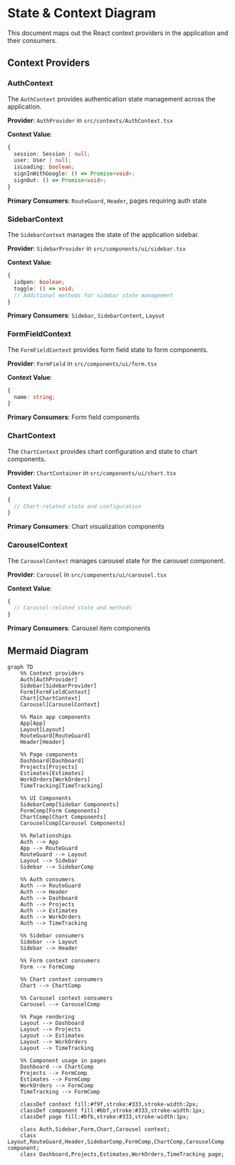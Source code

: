 # State & Context Diagram

This document maps out the React context providers in the application and their consumers.

## Context Providers

### AuthContext

The `AuthContext` provides authentication state management across the application.

**Provider**: `AuthProvider` in `src/contexts/AuthContext.tsx`

**Context Value**:

```typescript
{
  session: Session | null;
  user: User | null;
  isLoading: boolean;
  signInWithGoogle: () => Promise<void>;
  signOut: () => Promise<void>;
}
```

**Primary Consumers**: `RouteGuard`, `Header`, pages requiring auth state

### SidebarContext

The `SidebarContext` manages the state of the application sidebar.

**Provider**: `SidebarProvider` in `src/components/ui/sidebar.tsx`

**Context Value**:

```typescript
{
  isOpen: boolean;
  toggle: () => void;
  // Additional methods for sidebar state management
}
```

**Primary Consumers**: `Sidebar`, `SidebarContent`, `Layout`

### FormFieldContext

The `FormFieldContext` provides form field state to form components.

**Provider**: `FormField` in `src/components/ui/form.tsx`

**Context Value**:

```typescript
{
  name: string;
}
```

**Primary Consumers**: Form field components

### ChartContext

The `ChartContext` provides chart configuration and state to chart components.

**Provider**: `ChartContainer` in `src/components/ui/chart.tsx`

**Context Value**:

```typescript
{
  // Chart-related state and configuration
}
```

**Primary Consumers**: Chart visualization components

### CarouselContext

The `CarouselContext` manages carousel state for the carousel component.

**Provider**: `Carousel` in `src/components/ui/carousel.tsx`

**Context Value**:

```typescript
{
  // Carousel-related state and methods
}
```

**Primary Consumers**: Carousel item components

## Mermaid Diagram

```mermaid
graph TD
    %% Context providers
    Auth[AuthProvider]
    Sidebar[SidebarProvider]
    Form[FormFieldContext]
    Chart[ChartContext]
    Carousel[CarouselContext]

    %% Main app components
    App[App]
    Layout[Layout]
    RouteGuard[RouteGuard]
    Header[Header]

    %% Page components
    Dashboard[Dashboard]
    Projects[Projects]
    Estimates[Estimates]
    WorkOrders[WorkOrders]
    TimeTracking[TimeTracking]

    %% UI Components
    SidebarComp[Sidebar Components]
    FormComp[Form Components]
    ChartComp[Chart Components]
    CarouselComp[Carousel Components]

    %% Relationships
    Auth --> App
    App --> RouteGuard
    RouteGuard --> Layout
    Layout --> Sidebar
    Sidebar --> SidebarComp

    %% Auth consumers
    Auth --> RouteGuard
    Auth --> Header
    Auth --> Dashboard
    Auth --> Projects
    Auth --> Estimates
    Auth --> WorkOrders
    Auth --> TimeTracking

    %% Sidebar consumers
    Sidebar --> Layout
    Sidebar --> Header

    %% Form context consumers
    Form --> FormComp

    %% Chart context consumers
    Chart --> ChartComp

    %% Carousel context consumers
    Carousel --> CarouselComp

    %% Page rendering
    Layout --> Dashboard
    Layout --> Projects
    Layout --> Estimates
    Layout --> WorkOrders
    Layout --> TimeTracking

    %% Component usage in pages
    Dashboard --> ChartComp
    Projects --> FormComp
    Estimates --> FormComp
    WorkOrders --> FormComp
    TimeTracking --> FormComp

    classDef context fill:#f9f,stroke:#333,stroke-width:2px;
    classDef component fill:#bbf,stroke:#333,stroke-width:1px;
    classDef page fill:#bfb,stroke:#333,stroke-width:1px;

    class Auth,Sidebar,Form,Chart,Carousel context;
    class Layout,RouteGuard,Header,SidebarComp,FormComp,ChartComp,CarouselComp component;
    class Dashboard,Projects,Estimates,WorkOrders,TimeTracking page;
```
